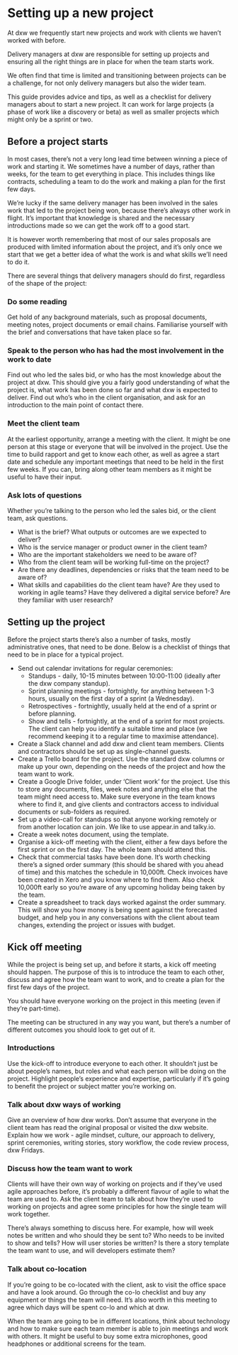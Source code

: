 # Setting up a new project 

At dxw we frequently start new projects and work with clients we haven’t worked with before. 

Delivery managers at dxw are responsible for setting up projects and ensuring all the right things are in place for when the team starts work. 

We often find that time is limited and transitioning between projects can be a challenge, for not only delivery managers but also the wider team.

This guide provides advice and tips, as well as a checklist for delivery managers about to start a new project. It can work for large projects (a phase of work like a discovery or beta) as well as smaller projects which might only be a sprint or two.

## Before a project starts

In most cases, there’s not a very long lead time between winning a piece of work and starting it. We sometimes have a number of days, rather than weeks, for the team to get everything in place. This includes things like contracts, scheduling a team to do the work and making a plan for the first few days. 

We’re lucky if the same delivery manager has been involved in the sales work that led to the project being won, because there’s always other work in flight. It’s important that knowledge is shared and the necessary introductions made so we can get the work off to a good start.

It is however worth remembering that most of our sales proposals are produced with limited information about the project, and it’s only once we start that we get a better idea of what the work is and what skills we’ll need to do it. 

There are several things that delivery managers should do first, regardless of the shape of the project:

### Do some reading 

Get hold of any background materials, such as proposal documents, meeting notes, project documents or email chains. Familiarise yourself with the brief and conversations that have taken place so far.

### Speak to the person who has had the most involvement in the work to date 

Find out who led the sales bid, or who has the most knowledge about the project at dxw. This should give you a fairly good understanding of what the project is, what work has been done so far and what dxw is expected to deliver. Find out who’s who in the client organisation, and ask for an introduction to the main point of contact there.

### Meet the client team 

At the earliest opportunity, arrange a meeting with the client. It might be one person at this stage or everyone that will be involved in the project. Use the time to build rapport and get to know each other, as well as agree a start date and schedule any important meetings that need to be held in the first few weeks. If you can, bring along other team members as it might be useful to have their input.

### Ask lots of questions

Whether you’re talking to the person who led the sales bid, or the client team, ask questions. 

- What is the brief? What outputs or outcomes are we expected to deliver?
- Who is the service manager or product owner in the client team? 
- Who are the important stakeholders we need to be aware of?
- Who from the client team will be working full-time on the project? 
- Are there any deadlines, dependencies or risks that the team need to be aware of?
- What skills and capabilities do the client team have? Are they used to working in agile teams? Have they delivered a digital service before? Are they familiar with user research?

## Setting up the project

Before the project starts there’s also a number of tasks, mostly administrative ones, that need to be done. Below is a checklist of things that need to be in place for a typical project.

- Send out calendar invitations for regular ceremonies:
  - Standups - daily, 10-15 minutes between 10:00-11:00 (ideally after the dxw company standup).
  - Sprint planning meetings - fortnightly, for anything between 1-3 hours, usually on the first day of a sprint (a Wednesday).
  - Retrospectives - fortnightly, usually held at the end of a sprint or before planning.
  - Show and tells - fortnightly, at the end of a sprint for most projects. The client can help you identify a suitable time and place (we recommend keeping it to a regular time to maximise attendance). 
- Create a Slack channel and add dxw and client team members. Clients and contractors should be set up as single-channel guests.
- Create a Trello board for the project. Use the standard dxw columns or make up your own, depending on the needs of the project and how the team want to work.
- Create a Google Drive folder, under ‘Client work’ for the project. Use this to store any documents, files, week notes and anything else that the team might need access to. Make sure everyone in the team knows where to find it, and give clients and contractors access to individual documents or sub-folders as required.
- Set up a video-call for standups so that anyone working remotely or from another location can join. We like to use appear.in and talky.io.
- Create a week notes document, using the template.
- Organise a kick-off meeting with the client, either a few days before the first sprint or on the first day. The whole team should attend this.
- Check that commercial tasks have been done. It’s worth checking there’s a signed order summary (this should be shared with you ahead of time) and this matches the schedule in 10,000ft.  Check invoices have been created in Xero and you know where to find them. Also check 10,000ft early so you’re aware of any upcoming holiday being taken by the team.
- Create a spreadsheet to track days worked against the order summary. This will show you how money is being spent against the forecasted budget, and help you in any conversations with the client about team changes, extending the project or issues with budget.

## Kick off meeting

While the project is being set up, and before it starts, a kick off meeting should happen. The purpose of this is to introduce the team to each other, discuss and agree how the team want to work, and to create a plan for the first few days of the project. 

You should have everyone working on the project in this meeting (even if they’re part-time). 

The meeting can be structured in any way you want, but there’s a number of different outcomes you should look to get out of it.

### Introductions

Use the kick-off to introduce everyone to each other. It shouldn’t just be about people’s names, but roles and what each person will be doing on the project. Highlight people’s experience and expertise, particularly if it’s going to benefit the project or subject matter you’re working on.

### Talk about dxw ways of working

Give an overview of how dxw works. Don’t assume that everyone in the client team has read the original proposal or visited the dxw website. Explain how we work - agile mindset, culture, our approach to delivery, sprint ceremonies, writing stories, story workflow, the code review process, dxw Fridays.

### Discuss how the team want to work 

Clients will have their own way of working on projects and if they’ve used agile approaches before, it’s probably a different flavour of agile to what the team are used to. Ask the client team to talk about how they’re used to working on projects and agree some principles for how the single team will work together. 

There’s always something to discuss here.  For example, how will week notes be written and who should they be sent to? Who needs to be invited to show and tells? How will user stories be written? Is there a story template the team want to use, and will developers estimate them?

### Talk about co-location 

If you’re going to be co-located with the client, ask to visit the office space and have a look around. Go through the co-lo checklist and buy any equipment or things the team will need. It’s also worth in this meeting to agree which days will be spent co-lo and which at dxw. 

When the team are going to be in different locations, think about technology and how to make sure each team member is able to join meetings and work with others. It might be useful to buy some extra microphones, good headphones or additional screens for the team.
